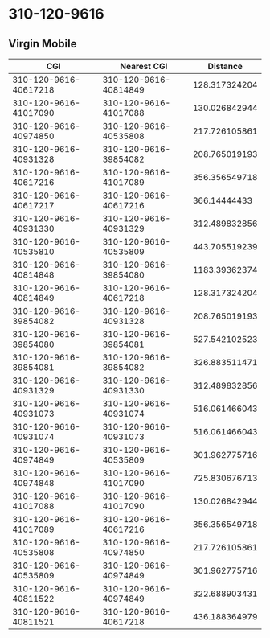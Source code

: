 # 310-120-9616
## Virgin Mobile


| CGI | Nearest CGI | Distance |
|-----|-------------|----------|
| 310-120-9616-40617218 | 310-120-9616-40814849 | 128.317324204 |
| 310-120-9616-41017090 | 310-120-9616-41017088 | 130.026842944 |
| 310-120-9616-40974850 | 310-120-9616-40535808 | 217.726105861 |
| 310-120-9616-40931328 | 310-120-9616-39854082 | 208.765019193 |
| 310-120-9616-40617216 | 310-120-9616-41017089 | 356.356549718 |
| 310-120-9616-40617217 | 310-120-9616-40617216 | 366.14444433 |
| 310-120-9616-40931330 | 310-120-9616-40931329 | 312.489832856 |
| 310-120-9616-40535810 | 310-120-9616-40535809 | 443.705519239 |
| 310-120-9616-40814848 | 310-120-9616-39854080 | 1183.39362374 |
| 310-120-9616-40814849 | 310-120-9616-40617218 | 128.317324204 |
| 310-120-9616-39854082 | 310-120-9616-40931328 | 208.765019193 |
| 310-120-9616-39854080 | 310-120-9616-39854081 | 527.542102523 |
| 310-120-9616-39854081 | 310-120-9616-39854082 | 326.883511471 |
| 310-120-9616-40931329 | 310-120-9616-40931330 | 312.489832856 |
| 310-120-9616-40931073 | 310-120-9616-40931074 | 516.061466043 |
| 310-120-9616-40931074 | 310-120-9616-40931073 | 516.061466043 |
| 310-120-9616-40974849 | 310-120-9616-40535809 | 301.962775716 |
| 310-120-9616-40974848 | 310-120-9616-41017090 | 725.830676713 |
| 310-120-9616-41017088 | 310-120-9616-41017090 | 130.026842944 |
| 310-120-9616-41017089 | 310-120-9616-40617216 | 356.356549718 |
| 310-120-9616-40535808 | 310-120-9616-40974850 | 217.726105861 |
| 310-120-9616-40535809 | 310-120-9616-40974849 | 301.962775716 |
| 310-120-9616-40811522 | 310-120-9616-40974849 | 322.688903431 |
| 310-120-9616-40811521 | 310-120-9616-40617218 | 436.188364979 |
